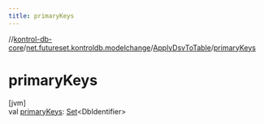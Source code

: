 ```yaml
---
title: primaryKeys
---
```

//[kontrol-db-core](../../../index.html)/[net.futureset.kontroldb.modelchange](../index.html)/[ApplyDsvToTable](index.html)/[primaryKeys](primary-keys.html)



# primaryKeys



[jvm]\
val [primaryKeys](primary-keys.html): [Set](https://kotlinlang.org/api/latest/jvm/stdlib/kotlin.collections/-set/index.html)&lt;DbIdentifier&gt;




